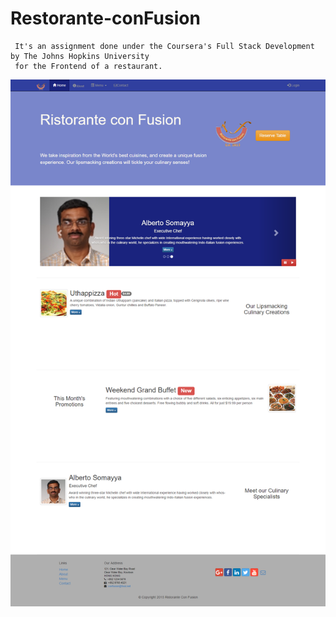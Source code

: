 # Restorante-conFusion
     It's an assignment done under the Coursera's Full Stack Development by The Johns Hopkins University 
     for the Frontend of a restaurant.
   
 ![Index Page](/screenshots/index.png?raw=true "Index Page")
